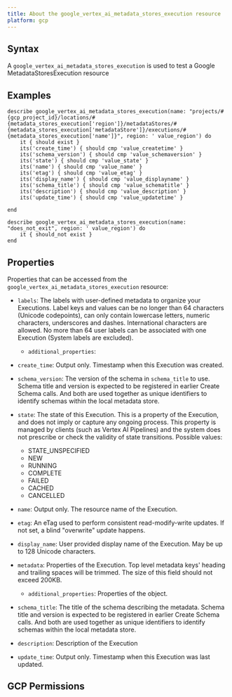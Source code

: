 ```yaml
---
title: About the google_vertex_ai_metadata_stores_execution resource
platform: gcp
---
```


## Syntax
A `google_vertex_ai_metadata_stores_execution` is used to test a Google MetadataStoresExecution resource

## Examples
```
describe google_vertex_ai_metadata_stores_execution(name: "projects/#{gcp_project_id}/locations/#{metadata_stores_execution['region']}/metadataStores/#{metadata_stores_execution['metadataStore']}/executions/#{metadata_stores_execution['name']}", region: ' value_region') do
	it { should exist }
	its('create_time') { should cmp 'value_createtime' }
	its('schema_version') { should cmp 'value_schemaversion' }
	its('state') { should cmp 'value_state' }
	its('name') { should cmp 'value_name' }
	its('etag') { should cmp 'value_etag' }
	its('display_name') { should cmp 'value_displayname' }
	its('schema_title') { should cmp 'value_schematitle' }
	its('description') { should cmp 'value_description' }
	its('update_time') { should cmp 'value_updatetime' }

end

describe google_vertex_ai_metadata_stores_execution(name: "does_not_exit", region: ' value_region') do
	it { should_not exist }
end
```

## Properties
Properties that can be accessed from the `google_vertex_ai_metadata_stores_execution` resource:


  * `labels`: The labels with user-defined metadata to organize your Executions. Label keys and values can be no longer than 64 characters (Unicode codepoints), can only contain lowercase letters, numeric characters, underscores and dashes. International characters are allowed. No more than 64 user labels can be associated with one Execution (System labels are excluded).

    * `additional_properties`: 

  * `create_time`: Output only. Timestamp when this Execution was created.

  * `schema_version`: The version of the schema in `schema_title` to use. Schema title and version is expected to be registered in earlier Create Schema calls. And both are used together as unique identifiers to identify schemas within the local metadata store.

  * `state`: The state of this Execution. This is a property of the Execution, and does not imply or capture any ongoing process. This property is managed by clients (such as Vertex AI Pipelines) and the system does not prescribe or check the validity of state transitions.
  Possible values:
    * STATE_UNSPECIFIED
    * NEW
    * RUNNING
    * COMPLETE
    * FAILED
    * CACHED
    * CANCELLED

  * `name`: Output only. The resource name of the Execution.

  * `etag`: An eTag used to perform consistent read-modify-write updates. If not set, a blind "overwrite" update happens.

  * `display_name`: User provided display name of the Execution. May be up to 128 Unicode characters.

  * `metadata`: Properties of the Execution. Top level metadata keys' heading and trailing spaces will be trimmed. The size of this field should not exceed 200KB.

    * `additional_properties`: Properties of the object.

  * `schema_title`: The title of the schema describing the metadata. Schema title and version is expected to be registered in earlier Create Schema calls. And both are used together as unique identifiers to identify schemas within the local metadata store.

  * `description`: Description of the Execution

  * `update_time`: Output only. Timestamp when this Execution was last updated.


## GCP Permissions
